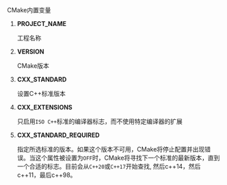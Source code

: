CMake内置变量

1. **PROJECT_NAME**

   工程名称

2. **VERSION**

   CMake版本

3. **CXX_STANDARD**

   设置C++标准版本

4. **CXX_EXTENSIONS**

   只启用`ISO C++`标准的编译器标志，而不使用特定编译器的扩展

5. **CXX_STANDARD_REQUIRED**

   指定所选标准的版本。如果这个版本不可用，CMake将停止配置并出现错误。当这个属性被设置为`OFF`时，CMake将寻找下一个标准的最新版本，直到一个合适的标志。目前会从`C++20`或`C++17`开始查找, 然后c++14，然后c++11，最后c++98。

